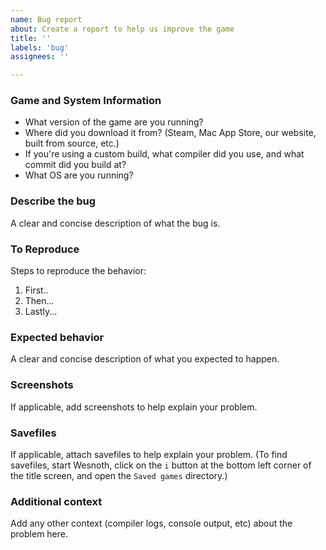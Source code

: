 ```yaml
---
name: Bug report
about: Create a report to help us improve the game
title: ''
labels: 'bug'
assignees: ''

---
```


### Game and System Information
 - What version of the game are you running?
 - Where did you download it from? (Steam, Mac App Store, our website, built from source, etc.)
 - If you're using a custom build, what compiler did you use, and what commit did you build at?
 - What OS are you running?

### Describe the bug
A clear and concise description of what the bug is.

### To Reproduce
Steps to reproduce the behavior:

1. First..
2. Then...
3. Lastly...

### Expected behavior
A clear and concise description of what you expected to happen.

### Screenshots
If applicable, add screenshots to help explain your problem.

### Savefiles
If applicable, attach savefiles to help explain your problem. (To find savefiles, start Wesnoth, click on the `i` button at the bottom left corner of the title screen, and open the `Saved games` directory.)

### Additional context
Add any other context (compiler logs, console output, etc) about the problem here.
